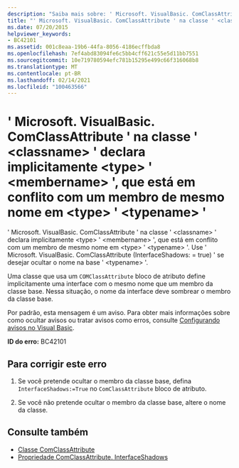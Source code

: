 ```yaml
---
description: "Saiba mais sobre: ' Microsoft. VisualBasic. ComClassAttribute ' na classe ' <classname> ' declara implicitamente <type> ' <membername> ', que está em conflito com um membro de mesmo nome em <type> ' <typename> '"
title: "' Microsoft. VisualBasic. ComClassAttribute ' na classe ' <classname> ' declara implicitamente <type> ' <membername> ', que está em conflito com um membro de mesmo nome em <type> ' <typename> '"
ms.date: 07/20/2015
helpviewer_keywords:
- BC42101
ms.assetid: 001c8eaa-19b6-44fa-8056-4186ecffbda8
ms.openlocfilehash: 7ef4abd83094fe6c5bb4cff621c55e5d11bb7551
ms.sourcegitcommit: 10e719780594efc781b15295e499c66f316068b8
ms.translationtype: MT
ms.contentlocale: pt-BR
ms.lasthandoff: 02/14/2021
ms.locfileid: "100463566"
---
```

# <a name="microsoftvisualbasiccomclassattribute-on-class-classname-implicitly-declares-type-membername-which-conflicts-with-a-member-of-the-same-name-in-type-typename"></a>' Microsoft. VisualBasic. ComClassAttribute ' na classe ' \<classname> ' declara implicitamente \<type> ' \<membername> ', que está em conflito com um membro de mesmo nome em \<type> ' \<typename> '

' Microsoft. VisualBasic. ComClassAttribute ' na classe ' \<classname> ' declara implicitamente \<type> ' \<membername> ', que está em conflito com um membro de mesmo nome em \<type> ' \<typename> '. Use ' Microsoft. VisualBasic. ComClassAttribute (InterfaceShadows: = true) ' se desejar ocultar o nome na base ' \<typename> '.  
  
 Uma classe que usa um `COMClassAttribute` bloco de atributo define implicitamente uma interface com o mesmo nome que um membro da classe base. Nessa situação, o nome da interface deve sombrear o membro da classe base.  
  
 Por padrão, esta mensagem é um aviso. Para obter mais informações sobre como ocultar avisos ou tratar avisos como erros, consulte [Configurando avisos no Visual Basic](/visualstudio/ide/configuring-warnings-in-visual-basic).  
  
 **ID do erro:** BC42101  
  
## <a name="to-correct-this-error"></a>Para corrigir este erro  
  
1. Se você pretende ocultar o membro da classe base, defina `InterfaceShadows:=True` no `ComClassAttribute` bloco de atributo.  
  
2. Se você não pretende ocultar o membro da classe base, altere o nome da classe.  
  
## <a name="see-also"></a>Consulte também

- [Classe ComClassAttribute](xref:Microsoft.VisualBasic.ComClassAttribute)
- [Propriedade ComClassAttribute. InterfaceShadows](xref:Microsoft.VisualBasic.ComClassAttribute.InterfaceShadows%2A)
